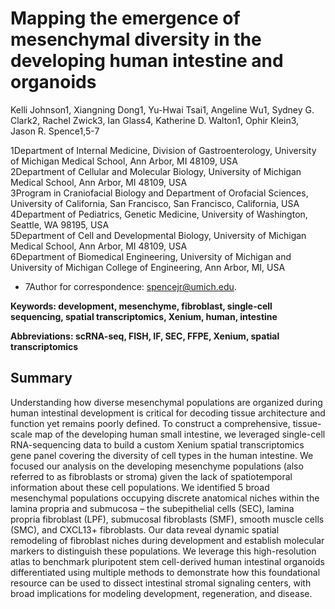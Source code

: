 # Mapping the emergence of mesenchymal diversity in the developing human intestine and organoids 

Kelli Johnson1, Xiangning Dong1, Yu-Hwai Tsai1, Angeline Wu1, Sydney G. Clark2, Rachel Zwick3, Ian Glass4, Katherine D. Walton1, Ophir Klein3, Jason R. Spence1,5-7

1Department of Internal Medicine, Division of Gastroenterology, University of Michigan Medical School, Ann Arbor, MI 48109, USA  
2Department of Cellular and Molecular Biology, University of Michigan Medical School, Ann Arbor, MI 48109, USA  
3Program in Craniofacial Biology and Department of Orofacial Sciences, University of California, San Francisco, San Francisco, California, USA  
4Department of Pediatrics, Genetic Medicine, University of Washington, Seattle, WA 98195, USA  
5Department of Cell and Developmental Biology, University of Michigan Medical School, Ann Arbor, MI 48109, USA  
6Department of Biomedical Engineering, University of Michigan and University of Michigan College of Engineering, Ann Arbor, MI, USA  

- 7Author for correspondence: spencejr@umich.edu.

**Keywords: development, mesenchyme, fibroblast, single-cell sequencing, spatial transcriptomics, Xenium, human, intestine**

**Abbreviations: scRNA-seq, FISH, IF, SEC, FFPE, Xenium, spatial transcriptomics**

## Summary
Understanding how diverse mesenchymal populations are organized during human intestinal development is critical for decoding tissue architecture and function yet remains poorly defined. To construct a comprehensive, tissue-scale map of the developing human small intestine, we leveraged single-cell RNA-sequencing data to build a custom Xenium spatial transcriptomics gene panel covering the diversity of cell types in the human intestine. We focused our analysis on the developing mesenchyme populations (also referred to as fibroblasts or stroma) given the lack of spatiotemporal information about these cell populations. We identified 5 broad mesenchymal populations occupying discrete anatomical niches within the lamina propria and submucosa – the subepithelial cells (SEC), lamina propria fibroblast (LPF), submucosal fibroblasts (SMF), smooth muscle cells (SMC), and CXCL13+ fibroblasts. Our data reveal dynamic spatial remodeling of fibroblast niches during development and establish molecular markers to distinguish these populations. We leverage this high-resolution atlas to benchmark pluripotent stem cell-derived human intestinal organoids differentiated using multiple methods to demonstrate how this foundational resource can be used to dissect intestinal stromal signaling centers, with broad implications for modeling development, regeneration, and disease.

